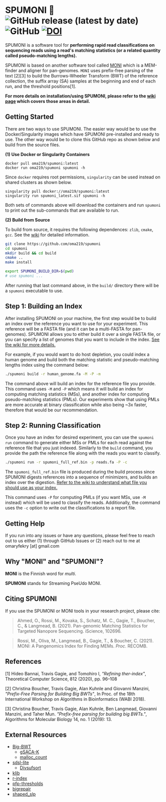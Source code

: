 # SPUMONI :ice_cream: ![GitHub release (latest by date)](https://img.shields.io/github/v/release/oma219/spumoni) ![GitHub](https://img.shields.io/github/license/oma219/spumoni?color=green) [![DOI](https://zenodo.org/badge/349620746.svg)](https://zenodo.org/badge/latestdoi/349620746)


SPUMONI is a software tool for **performing rapid read classifications on sequencing reads using a read's matching statistics (or a related quantity called pseudo-matching lengths).** 

SPUMONI is based on another software tool called [MONI](https://github.com/maxrossi91/moni) which is a MEM-finder and aligner for pan-genomes. `MONI` uses prefix-free parsing of the text [2][3] to build the Burrows-Wheeler Transform (BWT) of the reference collection, the suffix array (SA) samples at the beginning and end of each run, and the threshold positions[1]. 

**For more details on installation/using SPUMONI, please refer to the [wiki page](https://github.com/oma219/spumoni/wiki/1.-Home) which covers those areas in detail.**

## Getting Started
There are two ways to use SPUMONI. The easier way would be to use the Docker/Singularity images which have SPUMONI pre-installed and ready to use. The other way would be to clone this GitHub repo as shown below and build from the source files. 

**(1) Use Docker or Singularity Containers**

```
docker pull oma219/spumoni:latest
docker run oma219/spumoni spumoni -h
```

Since `docker` requires root permissions, `singularity` can be used instead on shared clusters as shown below.

```
singularity pull docker://oma219/spumoni:latest
singularity run spumoni_latest.sif spumoni -h
```

Both sets of commands above will download the containers and run `spumoni` to print out the sub-commands that are available to run.

**(2) Build from Source**

To build from source, it requires the following dependences: `zlib`, `cmake`, `gcc`. See the [wiki](https://github.com/oma219/spumoni/wiki/3.-Installation) for detailed information.
```sh
git clone https://github.com/oma219/spumoni
cd spumoni
mkdir build && cd build
cmake ..
make install

export SPUMONI_BUILD_DIR=$(pwd)
# use spumoni ...
```
After running that last command above, in the `build/` directory there will be a `spumoni` executable to use.

## Step 1: Building an Index

After installing SPUMONI on your machine, the first step would be to build an index over the reference you want to use for your experiment. This reference will be a FASTA file (and it can be a multi-FASTA for pan-genomes). SPUMONI allows you to either build it over a single FASTA file, or you can specify a list of genomes that you want to include in the index. [See the wiki for more details.](https://github.com/oma219/spumoni/wiki/4.-Building-SPUMONI-Indexes) 

For example, if you would want to do host depletion, you could index a human genome and build both the matching statistic and pseudo-matching lengths index using the command below: 

```sh
./spumoni build -r human_genome.fa -M -P -m 
```
The command above will build an index for the reference file you provide. This command uses `-M` and `-P` which means it will build an index for computing matching statistics (MSs), and another index for computing pseudo-matching statistics (PMLs). Our experiments show that using PMLs are more accurate at binary classification while also being ~3x faster, therefore that would be our recommendation.

## Step 2: Running Classification

Once you have an index for desired experiment, you can use the `spumoni run` command to generate either MSs or PMLs for each read against the reference file that you just indexed. Similarly to the `build` command, you provide the path the reference file along with the reads you want to classify.

```sh
./spumoni run -r spumoni_full_ref.bin -p reads.fa -P -c
```

The `spumoni_full_ref.bin` file is produced during the build process since SPUMONI digests references into a sequence of minimizers, and builds an index over the digestion. [Refer to the wiki to understand what file you should use as your index.](https://github.com/oma219/spumoni/wiki/5.-Running-SPUMONI-on-Input-Reads)

This command uses `-P` for computing PMLs (if you want MSs, use `-M` instead) which will be used to classify the reads. Additionally, the command uses the `-c` option to write out the classifications to a report file.

## Getting Help

If you run into any issues or have any questions, please feel free to reach out to us either (1) through GitHub Issues or (2) reach out to me at omaryfekry [at] gmail.com

## Why "MONI" and "SPUMONI"?

**MONI** is the Finnish word for *multi*.

**SPUMONI** stands for Streaming PseUdo MONI.

## Citing SPUMONI

If you use the SPUMONI or MONI tools in your research project, please cite:
>Ahmed, O., Rossi, M., Kovaka, S., Schatz, M. C., Gagie, T., Boucher, C., & Langmead, B. (2021). Pan-genomic 
Matching Statistics for Targeted Nanopore Sequencing. iScience, 102696.

> Rossi, M., Oliva, M., Langmead, B., Gagie, T., & Boucher, C. (2021). MONI: A Pangenomics Index for Finding MEMs. *Proc*. RECOMB.

## References

[1] Hideo Bannai, Travis Gagie, and Tomohiro I, *"Refining ther-index"*, Theoretical Computer Science, 812 (2020), pp. 96–108

[2] Christina Boucher, Travis Gagie, Alan Kuhnle and Giovanni Manzini, *"Prefix-Free Parsing for Building Big BWTs"*, In Proc. of the 18th International Workshop on Algorithms in Bioinformatics (WABI 2018).

[3] Christina Boucher, Travis Gagie, Alan Kuhnle, Ben Langmead, Giovanni Manzini, and Taher Mun. *"Prefix-free parsing for building big BWTs."*, Algorithms for Molecular Biology 14, no. 1 (2019): 13.

## External Resources

* [Big-BWT](https://github.com/alshai/Big-BWT.git)
    * [gSACA-K](https://github.com/felipelouza/gsa-is.git)
    * [malloc_count](https://github.com/bingmann/malloc_count)
* [sdsl-lite](https://github.com/simongog/sdsl-lite)
    * [Divsufsort](https://github.com/simongog/libdivsufsort.git)
* [klib](https://github.com/attractivechaos/klib)
* [r-index](https://github.com/maxrossi91/r-index.git)
* [pfp-thresholds](https://github.com/maxrossi91/pfp-thresholds.git)
* [bigrepair](https://gitlab.com/manzai/bigrepair.git)
* [shaped_slp](https://github.com/maxrossi91/ShapedSlp.git)
<!-- * [Google Benchmark](https://github.com/google/benchmark.git)
    * [Google Test](https://github.com/google/googletest) -->
